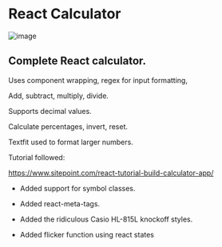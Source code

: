 # React Calculator

![image](https://user-images.githubusercontent.com/65421097/141231034-aeac3849-2716-4901-ae36-955852afad49.png)

## Complete React calculator.

Uses component wrapping, regex for input formatting,

Add, subtract, multiply, divide.

Supports decimal values.

Calculate percentages, invert, reset.

Textfit used to format larger numbers.

Tutorial followed:

https://www.sitepoint.com/react-tutorial-build-calculator-app/

- Added support for symbol classes.

- Added react-meta-tags.

- Added the ridiculous Casio HL-815L knockoff styles.

- Added flicker function using react states

